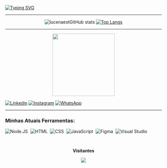
  
[![Typing SVG](https://readme-typing-svg.herokuapp.com/?color=00bfbf&size=35&center=true&vCenter=true&width=1000&lines=Olá,+Me+Chamo+Lucena!;Tenho+16+Anos;Sou+do+Brasil,+AL;Faço+Desenvolvimento+de+Sistemas+no+IFAL;Seja+Bem+Vindo!+:%29)](https://git.io/typing-svg)

---

<div align="center">
  
![lucenaestGitHub stats](https://github-readme-stats.vercel.app/api?username=lucenaest&show_icons=true&theme=transparent)
[![Top Langs](https://github-readme-stats.vercel.app/api/top-langs/?username=lucenaest&theme=transparent)](https://github.com/lucenaest/github-readme-stats)

</div>


---

<p align="center">
  <img src="https://github.com/lucenaest/lucenaest/assets/157922436/93857609-5238-4e68-b1ee-74d0446a7551" width="200px">
</p>


[![Linkedin](https://img.shields.io/badge/LinkedIn-0077B5?style=for-the-badge&logo=linkedin&logoColor=white
)](https://www.linkedin.com/in/jos%C3%A9-lucena-81a557299/?locale=pt_BR)
[![Instagram](https://img.shields.io/badge/Instagram-E4405F?style=for-the-badge&logo=instagram&logoColor=white
)](https://www.instagram.com/lucenaa.dev/)
[![WhatsApp](https://img.shields.io/badge/WhatsApp-00FF7F?style=for-the-badge&logo=WhatsApp&logoColor=white
)](https://w.app/GOWdFq)

---
 
### Minhas Atuais Ferramentas:
![Node.JS](https://img.shields.io/badge/-Node.JS-0D1117?style=for-the-badge&logo=node.js&labelColor=0D1117&textColor=0D1117)&nbsp;
![HTML](https://img.shields.io/badge/-HTML-0D1117?style=for-the-badge&logo=html5&labelColor=0D1117)&nbsp;
![CSS](https://img.shields.io/badge/-CSS-0D1117?style=for-the-badge&logo=CSS3&logoColor=1572B6&labelColor=0D1117)&nbsp;
![JavaScript](https://img.shields.io/badge/-JavaScript-0D1117?style=for-the-badge&logo=javascript&labelColor=0D1117&textColor=0D1117)&nbsp;
![Figma](https://img.shields.io/badge/-figma-0D1117?style=for-the-badge&logo=figma&labelColor=0D1117)&nbsp;
![Visual Studio](https://img.shields.io/badge/-Visual%20Studio-0D1117?style=for-the-badge&logo=visual-studio&logoColor=C8A2C8&labelColor=0D1117)&nbsp;
 

<div align="center">
<br><p align="centre"><b>Visitantes</b></p>  
<p align="center"><img align="center" src="https://profile-counter.glitch.me/{lucenaest}/count.svg" /></p> 
<br>
</div>
